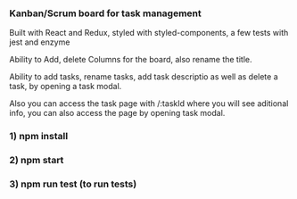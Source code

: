 ### Kanban/Scrum board for task management
Built with React and Redux, styled with styled-components, a few tests with jest and enzyme

Ability to Add, delete Columns for the board, also rename the title. <br />

Ability to add tasks, rename tasks, add task descriptio as well as delete a task, by opening a task modal. <br />

Also you can access the task page with /:taskId where you will see aditional info, you can also access the page by opening task modal. <br />

### 1) npm install
### 2) npm start
### 3) npm run test (to run tests)
